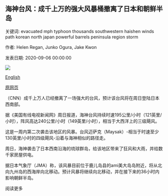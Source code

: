 ## 海神台风：成千上万的强大风暴桶撤离了日本和朝鲜半岛

关键词: evacuated mph typhoon thousands southwestern haishen winds path korean north japan powerful barrels peninsula region storm

作者: Helen Regan, Junko Ogura, Jake Kwon

发表日期: 2020-09-06 00:00:00

![](https://cdn.cnn.com/cnnnext/dam/assets/200906142812-typhoon-haishen-01-0509-super-tease.jpg)

[English](Typhoon%20Haishen%3A%20Thousands%20evacuated%20as%20powerful%20storm%20barrels%20toward%20Japan%20and%20the%20Korean%20Peninsula.md)

[原网页](https://edition.cnn.com/2020/09/06/asia/typhoon-haishen-japan-korea-intl-hnk/index.html)

（CNN）成千上万人已经撤离了一场强大的台风，预计该台风将在周日登陆日本西南部。

据《美国有线电视新闻网》周日报道，海神台风持续时速195公里/小时（121英里/小时），阵风高达240公里/小时（149英里/小时），相当于大西洋上的三级飓风。

这是一周内第二次袭击该地区的风暴。台风迈萨克（Maysak）-相当于时速至少130英里/小时的四级飓风-沿着与海神相似的路径走。

周日，海神袭击了日本西南沿海的琉球群岛，给该地区带来了狂风和大雨，并给数千家房屋供电。

据日本气象厅（JMA）称，该风暴目前位于鹿儿岛县的ami美大岛岛附近，将从北向九州岛的西海岸向北移动。预计风暴将继续向北移动，并在接下来的36小时内影响朝鲜半岛。

阅读更多